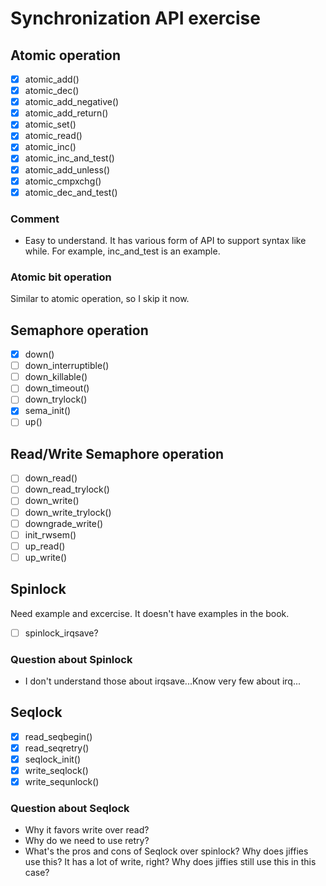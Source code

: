 # Synchronization API exercise

## Atomic operation
- [x] atomic\_add()
- [x] atomic\_dec()
- [x] atomic\_add\_negative()
- [x] atomic\_add\_return()
- [x] atomic\_set()
- [x] atomic\_read()
- [x] atomic\_inc()
- [x] atomic\_inc\_and\_test()
- [x] atomic\_add\_unless()
- [x] atomic\_cmpxchg()
- [x] atomic\_dec\_and\_test()

### Comment
- Easy to understand. It has various form of API to support syntax like while. For example, inc\_and\_test is an example.

### Atomic bit operation
Similar to atomic operation, so I skip it now.

## Semaphore operation
- [x] down()
- [ ] down\_interruptible()
- [ ] down\_killable()
- [ ] down\_timeout()
- [ ] down\_trylock()
- [x] sema\_init()
- [ ] up()

## Read/Write Semaphore operation 
- [ ] down\_read()
- [ ] down\_read\_trylock()
- [ ] down\_write()
- [ ] down\_write\_trylock()
- [ ] downgrade\_write()
- [ ] init\_rwsem()
- [ ] up\_read()
- [ ] up\_write()

## Spinlock
Need example and excercise. It doesn't have examples in the book.
- [ ] spinlock_irqsave?

### Question about Spinlock
- I don't understand those about irqsave...Know very few about irq...

## Seqlock
- [x] read\_seqbegin()
- [x] read\_seqretry()
- [x] seqlock\_init()
- [x] write\_seqlock()
- [x] write\_sequnlock() 

### Question about Seqlock
- Why it favors write over read?
- Why do we need to use retry?
- What's the pros and cons of Seqlock over spinlock? Why does jiffies use this? It has a lot of write, right? Why does jiffies still use this in this case?
